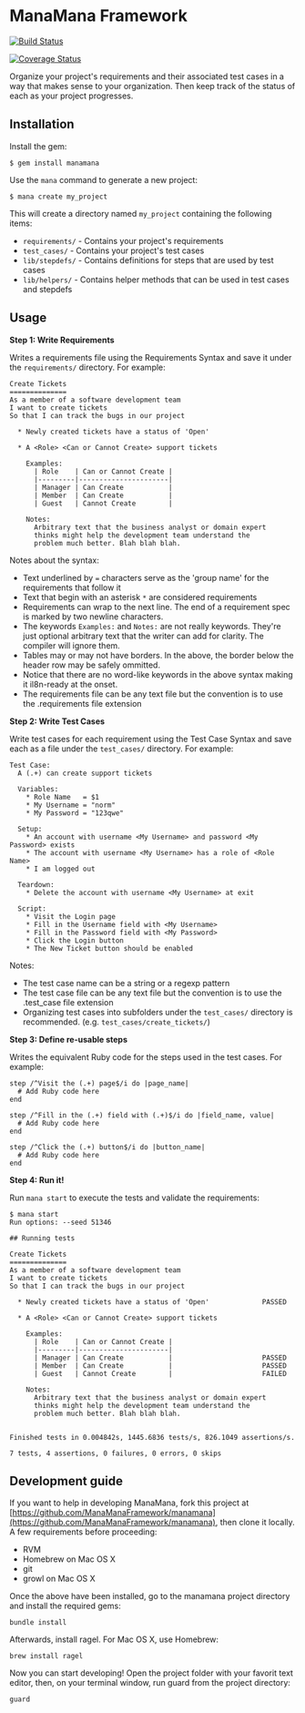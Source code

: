 # ManaMana Framework

[![Build Status](https://travis-ci.org/ManaManaFramework/manamana.png)](https://travis-ci.org/ManaManaFramework/manamana)

[![Coverage Status](https://coveralls.io/repos/ManaManaFramework/manamana/badge.png)](https://coveralls.io/r/ManaManaFramework/manamana)


Organize your project's requirements and their associated test cases in a way that makes sense to your organization. Then keep track of the status of each as your project progresses.

## Installation

Install the gem:

    $ gem install manamana

Use the `mana` command to generate a new project:

    $ mana create my_project

This will create a directory named `my_project` containing the following items:

 * `requirements/` - Contains your project's requirements
 * `test_cases/` - Contains your project's test cases
 * `lib/stepdefs/` - Contains definitions for steps that are used by test  cases
 * `lib/helpers/` - Contains helper methods that can be used in test cases and stepdefs

## Usage

**Step 1: Write Requirements**

Writes a requirements file using the Requirements Syntax and save it under the `requirements/` directory. For example:

```
Create Tickets
==============
As a member of a software development team
I want to create tickets
So that I can track the bugs in our project

  * Newly created tickets have a status of 'Open'

  * A <Role> <Can or Cannot Create> support tickets

    Examples:
      | Role    | Can or Cannot Create |
      |---------|----------------------|
      | Manager | Can Create           |
      | Member  | Can Create           |
      | Guest   | Cannot Create        |

    Notes:
      Arbitrary text that the business analyst or domain expert
      thinks might help the development team understand the
      problem much better. Blah blah blah.
```

Notes about the syntax:

 * Text underlined by `=` characters serve as the 'group name' for the requirements that follow it
 * Text that begin with an asterisk `*` are considered requirements
 * Requirements can wrap to the next line. The end of a requirement spec is marked by two newline characters.
 * The keywords `Examples:` and `Notes:` are not really keywords. They're just optional arbitrary text that the writer can add for clarity. The compiler will ignore them.
 * Tables may or may not have borders. In the above, the border below the header row may be safely ommitted.
 * Notice that there are no word-like keywords in the above syntax making it il8n-ready at the onset.
 * The requirements file can be any text file but the convention is to use the .requirements file extension

**Step 2: Write Test Cases**

Write test cases for each requirement using the Test Case Syntax and save each as a file under the `test_cases/` directory. For example:

```
Test Case:
  A (.+) can create support tickets

  Variables:
    * Role Name   = $1
    * My Username = "norm"
    * My Password = "123qwe"

  Setup:
    * An account with username <My Username> and password <My Password> exists
    * The account with username <My Username> has a role of <Role Name>
    * I am logged out

  Teardown:
    * Delete the account with username <My Username> at exit

  Script:
    * Visit the Login page
    * Fill in the Username field with <My Username>
    * Fill in the Password field with <My Password>
    * Click the Login button
    * The New Ticket button should be enabled
```

Notes:

  * The test case name can be a string or a regexp pattern
  * The test case file can be any text file but the convention is to use the .test_case file extension
  * Organizing test cases into subfolders under the `test_cases/` directory is recommended. (e.g. `test_cases/create_tickets/`)

**Step 3: Define re-usable steps**

Writes the equivalent Ruby code for the steps used in the test cases. For example:

```
step /^Visit the (.+) page$/i do |page_name|
  # Add Ruby code here
end

step /^Fill in the (.+) field with (.+)$/i do |field_name, value|
  # Add Ruby code here
end

step /^Click the (.+) button$/i do |button_name|
  # Add Ruby code here
end
```

**Step 4: Run it!**

Run `mana start` to execute the tests and validate the requirements:

```
$ mana start
Run options: --seed 51346

## Running tests

Create Tickets
==============
As a member of a software development team
I want to create tickets
So that I can track the bugs in our project

  * Newly created tickets have a status of 'Open'             PASSED

  * A <Role> <Can or Cannot Create> support tickets

    Examples:
      | Role    | Can or Cannot Create |
      |---------|----------------------|
      | Manager | Can Create           |                      PASSED
      | Member  | Can Create           |                      PASSED
      | Guest   | Cannot Create        |                      FAILED

    Notes:
      Arbitrary text that the business analyst or domain expert
      thinks might help the development team understand the
      problem much better. Blah blah blah.


Finished tests in 0.004842s, 1445.6836 tests/s, 826.1049 assertions/s.

7 tests, 4 assertions, 0 failures, 0 errors, 0 skips
```

## Development guide
If you want to help in developing ManaMana, fork this project at [https://github.com/ManaManaFramework/manamana](https://github.com/ManaManaFramework/manamana), then clone it locally. A few requirements before proceeding:

* RVM
* Homebrew on Mac OS X
* git
* growl on Mac OS X

Once the above have been installed, go to the manamana project directory and install the required gems:

```
bundle install
```

Afterwards, install ragel. For Mac OS X, use Homebrew:

```
brew install ragel
```

Now you can start developing! Open the project folder with your favorit text editor, then, on your terminal window, run guard from the project directory:

```
guard
```